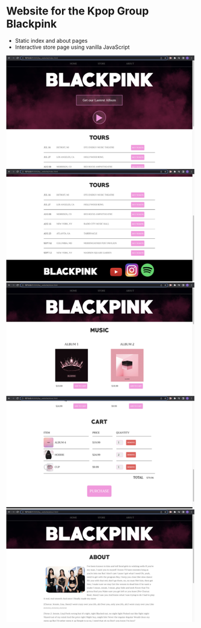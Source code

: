 # Website for the Kpop Group Blackpink
- Static index and about pages
- Interactive store page using vanilla JavaScript

<img src="demo/index1.png" width="500">
<img src="demo/index2.png" width="500">
<img src="demo/store.png" width="500">
<img src="demo/cart.png" width="500">
<img src="demo/about.png" width="500">
